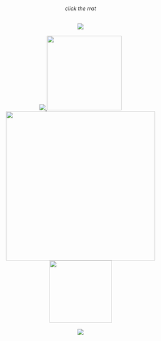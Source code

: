 <div align="center">
	<h6> click the rrat </h6>
	<a href="http://kyrie25.dev">
		 <img src="https://user-images.githubusercontent.com/77577746/149508180-c75be0e3-1983-4592-9f1d-d58b64f055d4.gif" />
	</a>
</div>

<br>

<div align="center">
	<a href="https://discord.com/users/368399721494216706" >  
		<img src="https://lanyard.kyrie25.dev/api/368399721494216706?imgStyle=square" />  
	</a>  
	<a href="https://last.fm/users/kyrie25">
		<img src="https://lastfm-recently-played.vercel.app/api?user=kyrie25&count=3" height=200 />
	</a>
</div>

<div align="center">
	<a href="http://kyrie25.dev" >  
	  	<img src="https://readme-stats.kyrie25.dev/api?username=kyrie25&include_all_commits=true&show_icons=true&count_private=true&custom_title=GitHub+Stats&theme=react&hide_border=true" width=400 />  
	  	<img src="https://readme-stats.kyrie25.dev/api/top-langs?username=kyrie25&theme=react&layout=compact&langs_count=8&card_width=415&hide_border=true" height=167 />  
	</a>
</div>

<br>

<div align="center">
	<a href="https://hits.seeyoufarm.com">
		<img src="https://hits.seeyoufarm.com/api/count/incr/badge.svg?url=https%3A%2F%2Fgithub.com%2Fkyrie25&count_bg=%2357BDDA&title_bg=%23555555&icon=github.svg&icon_color=%23E7E7E7&title=rrat+counter&edge_flat=false"/>
	</a>
</div>
